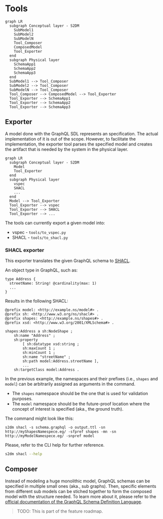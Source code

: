 # Tools

```mermaid
graph LR
  subgraph Conceptual layer - S2DM
    SubModel1
    SubModel2
    SubModelN
    Tool_Composer
    ComposedModel
    Tool_Exporter
  end
  subgraph Physical layer
    SchemaApp1
    SchemaApp2
    SchemaApp3
  end
  SubModel1 --> Tool_Composer
  SubModel2 --> Tool_Composer
  SubModelN --> Tool_Composer
  Tool_Composer --> ComposedModel --> Tool_Exporter
  Tool_Exporter --> SchemaApp1
  Tool_Exporter --> SchemaApp2
  Tool_Exporter --> SchemaApp3
```

## Exporter
A model done with the GraphQL SDL represents an specification.
The actual implementation of it is out of the scope.
However, to facilitate the implementation, the exporter tool parses the specified model and creates the artifact that is needed by the system in the physical layer.

```mermaid
graph LR
  subgraph Conceptual layer - S2DM
    Model
    Tool_Exporter
  end
  subgraph Physical layer
    vspec
    SHACL
    ...
  end
  Model --> Tool_Exporter
  Tool_Exporter --> vspec
  Tool_Exporter --> SHACL
  Tool_Exporter --> ...
```
The tools can currently export a given model into:
* vspec - `tools/to_vspec.py`
* SHACL - `tools/to_shacl.py`

### SHACL exporter
This exporter translates the given GraphQL schema to [SHACL](https://www.w3.org/TR/shacl/).

An object type in GraphQL, such as:
```gql
type Address {
  streetName: String! @cardinality(max: 1)
  ...
}
```
Results in the following SHACL:
```ttl
@prefix model: <http://example.ns/model#> .
@prefix sh: <http://www.w3.org/ns/shacl#> .
@prefix shapes: <http://example.ns/shapes#> .
@prefix xsd: <http://www.w3.org/2001/XMLSchema#> .

shapes:Address a sh:NodeShape ;
    sh:name "Address" ;
    sh:property
        [ sh:datatype xsd:string ;
        sh:maxCount 1 ;
        sh:minCount 1 ;
        sh:name "streetName" ;
        sh:path model:Address.streetName ],
        ...
    sh:targetClass model:Address .
```
In the previous example, the namespaces and their prefixes (i.e., `shapes` and `model`) can be arbitrarily assigned as arguments in the command.
* The `shapes` namespace should be the one that is used for validation purposes.
* The `model` namespace should be the future-proof location where the concept of interest is specified (aka., the ground truth).

The command might look like this:
```shell
s2dm shacl -s schema.graphql -o output.ttl -sn http://myShapesNamespece.eg/ -sfpref shapes -mn -sn http://myModelNamespece.eg/ -snpref model
```

Please, refer to the CLI help for further reference.
```bash
s2dm shacl --help
```

## Composer
Instead of modeling a huge monolithic model, GraphQL schemas can be specified in multiple small ones (aka., sub graphs).
Then, specific elements from different sub models can be stiched together to form the composed model with the structure needed.
To learn more about it, please refer to the [official documentation of the GraphQL Schema Definition Language](https://graphql.org/learn/federation/).
> TODO: This is part of the feature roadmap.
